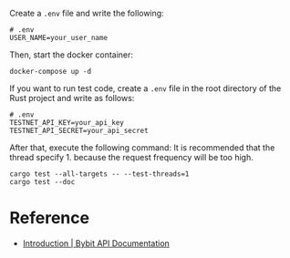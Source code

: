 Create a `.env` file and write the following:
```
# .env
USER_NAME=your_user_name
```

Then, start the docker container:
```
docker-compose up -d
```

If you want to run test code, create a `.env` file in the root directory of the Rust project and write as follows:
```
# .env
TESTNET_API_KEY=your_api_key
TESTNET_API_SECRET=your_api_secret
```

After that, execute the following command:
It is recommended that the thread specify 1. because the request frequency will be too high.
```
cargo test --all-targets -- --test-threads=1
cargo test --doc
```

# Reference
- [Introduction | Bybit API Documentation](https://bybit-exchange.github.io/docs/v5/intro)